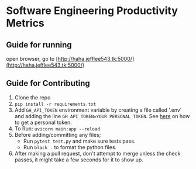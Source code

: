 # Software Engineering Productivity Metrics

## Guide for running

open browser, go to [http://haha.jefflee543.tk:5000/](http://haha.jefflee543.tk:5000/)

## Guide for Contributing

1. Clone the repo
2. `pip install -r requirements.txt`
3. Add `GH_API_TOKEN` environment variable by creating a file called '.env' and adding the line `GH_API_TOKEN=YOUR_PERSONAL_TOKEN`. See [here](https://docs.github.com/en/authentication/keeping-your-account-and-data-secure/creating-a-personal-access-token) on how to get a personal token.
5. To Run: `uvicorn main:app --reload`
4. Before adding/committing any files;
    - Run `pytest test.py` and make sure tests pass.
    - Run `black .` to format the python files.
5. After making a pull request, don't attempt to merge unless the check passes, it might take a few seconds for it to show up.
